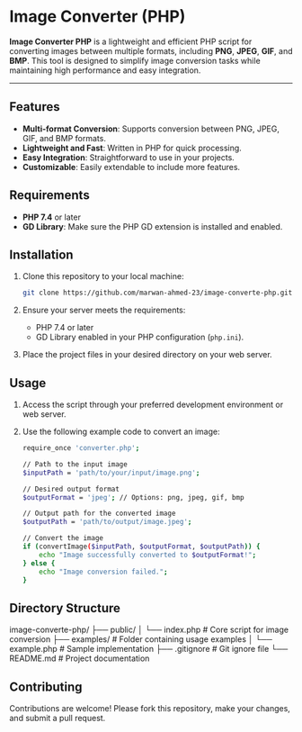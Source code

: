 # Image Converter (PHP)

**Image Converter PHP** is a lightweight and efficient PHP script for converting images between multiple formats, including **PNG**, **JPEG**, **GIF**, and **BMP**. This tool is designed to simplify image conversion tasks while maintaining high performance and easy integration.

---

## Features

- **Multi-format Conversion**: Supports conversion between PNG, JPEG, GIF, and BMP formats.
- **Lightweight and Fast**: Written in PHP for quick processing.
- **Easy Integration**: Straightforward to use in your projects.
- **Customizable**: Easily extendable to include more features.

## Requirements

- **PHP 7.4** or later
- **GD Library**: Make sure the PHP GD extension is installed and enabled.

## Installation

1. Clone this repository to your local machine:
   
   ```bash
   git clone https://github.com/marwan-ahmed-23/image-converte-php.git
   ```

2. Ensure your server meets the requirements:
   
     - PHP 7.4 or later
     - GD Library enabled in your PHP configuration (`php.ini`).

3. Place the project files in your desired directory on your web server.

## Usage

1. Access the script through your preferred development environment or web server.
2. Use the following example code to convert an image:
   
    ```bash
    require_once 'converter.php';
    
    // Path to the input image
    $inputPath = 'path/to/your/input/image.png';
    
    // Desired output format
    $outputFormat = 'jpeg'; // Options: png, jpeg, gif, bmp
    
    // Output path for the converted image
    $outputPath = 'path/to/output/image.jpeg';
    
    // Convert the image
    if (convertImage($inputPath, $outputFormat, $outputPath)) {
        echo "Image successfully converted to $outputFormat!";
    } else {
        echo "Image conversion failed.";
    }
    ```

## Directory Structure

image-converte-php/
├── public/
│   └── index.php          # Core script for image conversion
├── examples/              # Folder containing usage examples
│   └── example.php        # Sample implementation
├── .gitignore             # Git ignore file
└── README.md              # Project documentation

## Contributing

Contributions are welcome! Please fork this repository, make your changes, and submit a pull request.

